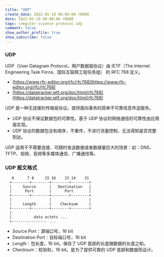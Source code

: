 ```yaml
---
title: "UDP"
create_date: 2022-05-10 08:00:00 +0800
date: 2022-05-10 08:00:00 +0800
tags: computer-science protocol udp
comment: false
show_author_profile: true
show_subscribe: false
---
```


### UDP

UDP（User Datagram Protocol，用户数据报协议）由 IETF（The Internet Engineering Task Force、国际互联网工程任务组） 的 RFC 768 定义。

- [https://www.rfc-editor.org/rfc/rfc768](https://www.rfc-editor.org/rfc/rfc768)
- [https://datatracker.ietf.org/doc/html/rfc768](https://datatracker.ietf.org/doc/html/rfc768)

UDP 是一种无连接的传输层协议。提供面向事务的简单不可靠信息传送服务。

- UDP 协议不保证数据包的可靠性。基于 UDP 协议的网络通信的可靠性由应用层实现。
- UDP 协议的数据包没有顺序，不重传，不进行流量控制，无法得知是否完整到达。

UDP 适用于不需要连接、可随时发送数据或者数据量巨大的场景：如：DNS、TFTP、视频、音频等多媒体通信、广播通信等。

### UDP 报文格式

```
   0      7 8     15 16    23 24    31
  +--------+--------+--------+--------+
  |     Source      |   Destination   |
  |      Port       |      Port       |
  +--------+--------+--------+--------+
  |                 |                 |
  |     Length      |    Checksum     |
  +--------+--------+--------+--------+
  |
  |          data octets ...
  +---------------- ...
```

- Source Port：源端口号，16 bit
- Destination Port：目标端口号，16 bit
- Length：包长度，16 bit。保存了 UDP 首部的长度跟数据的长度之和。
- Checksum：校验和，16 bit。是为了提供可靠的 UDP 首部和数据而设计。